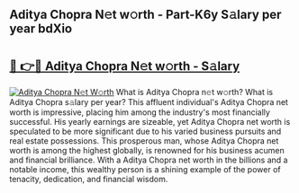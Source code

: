 ## Aditya Chopra N𝚎t w𝚘rth - Part-K6y S𝚊lary per year bdXio

# <h2><a href="http://gc1j4b2.nevu.top/?p=Aditya+Chopra">🔗 👉🔴 Aditya Chopra N𝚎t w𝚘rth - S𝚊lary</a></h2>

[![Aditya Chopra N𝚎t W𝚘rth](https://i.imgur.com/Oavwk0R.jpeg)](http://gc1j4b2.nevu.top/?p=Aditya+Chopra)
What is Aditya Chopra n𝚎t w𝚘rth? What is Aditya Chopra s𝚊lary per year?
This affluent individual's Aditya Chopra net worth is impressive, placing him among the industry's most financially successful. His yearly earnings are sizeable, yet Aditya Chopra net worth is speculated to be more significant due to his varied business pursuits and real estate possessions. This prosperous man, whose Aditya Chopra net worth is among the highest globally, is renowned for his business acumen and financial brilliance. With a Aditya Chopra net worth in the billions and a notable income, this wealthy person is a shining example of the power of tenacity, dedication, and financial wisdom.
